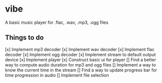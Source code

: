 # vibe

A basic music player for .flac, .wav, .mp3, .ogg files

## Things to do
[x] Implement mp3 decoder
[x] Implement wav decoder
[x] Implement flac decoder
[x] Implement ogg decoder
[x] Implement stream to default output device
[x] Implement player
[x] Construct basic ui for player
[] Find a better way to compute audio duration for mp3 and ogg files
[] Implement a way to know the current time in the stream
[] Find a way to update progress bar for time progression in audio
[] Implement file selection